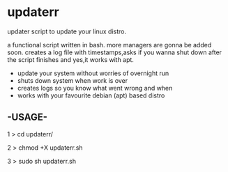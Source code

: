 # updaterr
updater script to update your linux distro.

a functional script written in bash.
more managers are gonna be added soon. creates a log file with timestamps,asks if you wanna shut down after the script finishes and yes,it works with apt.

* update your system without worries of overnight run
* shuts down system when work is over
* creates logs so you know what went wrong and when
* works with your favourite debian (apt) based distro

-USAGE-
--------
1 > cd updaterr/

2 > chmod +X updaterr.sh

3 > sudo sh updaterr.sh

